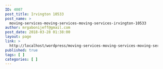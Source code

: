 ```yaml
---
ID: 4007
post_title: Irvington 10533
post_name: >
  moving-services-moving-services-moving-services-irvington-10533
author: mrgabonijeff@gmail.com
post_date: 2018-03-28 01:38:00
layout: page
link: >
  http://localhost/wordpress/moving-services-moving-services-moving-services-irvington-10533/
published: true
tags: [ ]
categories: [ ]
---
```

